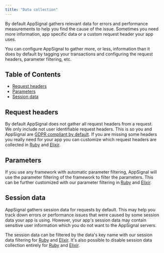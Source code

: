 ```yaml
---
title: "Data collection"
---
```


By default AppSignal gathers relevant data for errors and performance measurements to help you find the cause of the issue. Sometimes you need more information, app specific data or a custom request header your app uses.

You can configure AppSignal to gather more, or less, information than it does by default by tagging your transactions and configuring the request headers, parameter filtering, etc.

## Table of Contents

- [Request headers](#request-headers)
- [Parameters](#parameters)
- [Session data](#session-data)

## Request headers

By default AppSignal does not gather all request headers from a request. We only include not user identifiable request headers. This is so you and AppSignal are [GDPR compliant by default](/appsignal/gdpr.html#allowed-request-headers-only). If you are missing some headers you really need for your app you can customize which request headers are collected in [Ruby](/ruby/configuration/options.html#option-request_headers) and [Elixir](/elixir/configuration/options.html#option-request_headers).

## Parameters

If you use any framework with automatic parameter filtering, AppSignal will use the parameter filtering of the framework to filter the parameters. This can be further customized with our parameter filtering in [Ruby](/ruby/configuration/parameter-filtering.html) and [Elixir](/elixir/configuration/parameter-filtering.html).

## Session data

AppSignal gathers session data for requests by default. This may help you track down errors or performance issues that were caused by some session data your app is using. However, your app's session data may contain sensitive user information which you do not want to the AppSignal servers.

The session data can be filtered by the data's key name with our session data filtering for [Ruby](/ruby/configuration/session-data-filtering.html) and [Elixir](/elixir/configuration/session-data-filtering.html). It's also possible to disable session data collection entirely for [Ruby](/ruby/configuration/session-data-filtering.html#skip-sending-session-data) and [Elixir](/elixir/configuration/session-data-filtering.html#skip-sending-session-data).
